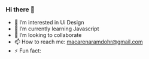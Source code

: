 ### Hi there 👋

- 🔭 I’m interested in Ui Design
- 🌱 I’m currently learning Javascript
- 👀 I’m looking to collaborate 
- 📫 How to reach me: macarenaramdohr@gmail.com
- ⚡ Fun fact: 

